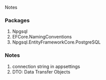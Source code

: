 Notes

### Packages

1. Npgsql
2. EFCore.NamingConventions
3. Npgsql.EntityFrameworkCore.PostgreSQL

### Notes

1. connection string in appsettings
2. DTO: Data Transfer Objects
